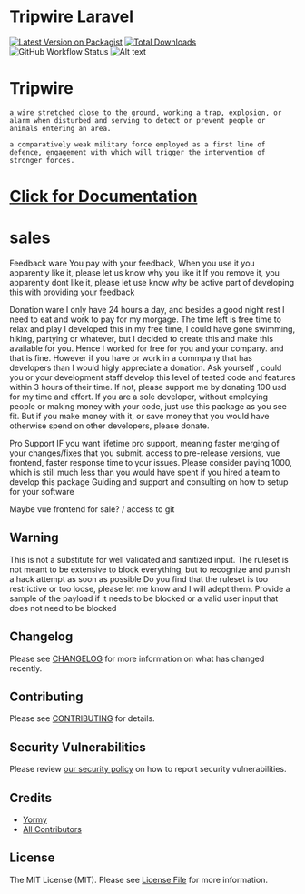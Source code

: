 # Tripwire Laravel

[![Latest Version on Packagist](https://img.shields.io/packagist/v/yormy/tripwire-laravel.svg?style=flat-square)](https://packagist.org/packages/yormy/tripwire-laravel)
[![Total Downloads](https://img.shields.io/packagist/dt/yormy/tripwire-laravel.svg?style=flat-square)](https://packagist.org/packages/yormy/tripwire-laravel)
![GitHub Workflow Status](https://img.shields.io/github/workflow/status/facade/ignition/run-php-tests?label=Tests)
![Alt text](./coverage.svg)

# Tripwire
```a wire stretched close to the ground, working a trap, explosion, or alarm when disturbed and serving to detect or prevent people or animals entering an area.```

```a comparatively weak military force employed as a first line of defence, engagement with which will trigger the intervention of stronger forces.```


# [Click for Documentation](./_docs/00_index.md)

# sales
Feedback ware
You pay with your feedback, When you use it you apparently like it, please let us know why you like it
If you remove it, you apparently dont like it, please let use know why
be active part of developing this with providing your feedback

Donation ware
I only have 24 hours a day, and besides a good night rest I need to eat and work to pay for my morgage. The time left is free time to relax and play
I developed this in my free time, I could have gone swimming, hiking, partying or whatever, but I decided to create this and make this available for you.
Hence I worked for free for you and your company. and that is fine.
However if you have or work in a commpany that has developers than I would higly appreciate a donation.
Ask yourself , could you or your development staff develop this level of tested code and features within 3 hours of their time.
If not, please support me by donating 100 usd for my time and effort.
If you are a sole developer, without employing people or making money with your code, just use this package as you see fit.
But if you make money with it, or save money that you would have otherwise spend on other developers, please donate.

Pro Support
IF you want lifetime pro support, meaning faster merging of your changes/fixes that you submit. access to pre-release versions, vue frontend,
faster response time to your issues. Please consider paying 1000, which is still much less than you would have spent if you hired a team to develop this package
Guiding and support and consulting on how to setup for your software

Maybe vue frontend for sale? / access to git

## Warning
This is not a substitute for well validated and sanitized input.
The ruleset is not meant to be extensive to block everything, but to recognize and punish a hack attempt as soon as possible
Do you find that the ruleset is too restrictive or too loose, please let me know and I will adept them.
Provide a sample of the payload if it needs to be blocked or a valid user input that does not need to be blocked


## Changelog

Please see [CHANGELOG](CHANGELOG.md) for more information on what has changed recently.

## Contributing

Please see [CONTRIBUTING](.github/CONTRIBUTING.md) for details.

## Security Vulnerabilities

Please review [our security policy](../../security/policy) on how to report security vulnerabilities.

## Credits

- [Yormy](https://gitlab.com/yormy)
- [All Contributors](../../contributors)

## License

The MIT License (MIT). Please see [License File](LICENSE.md) for more information.
